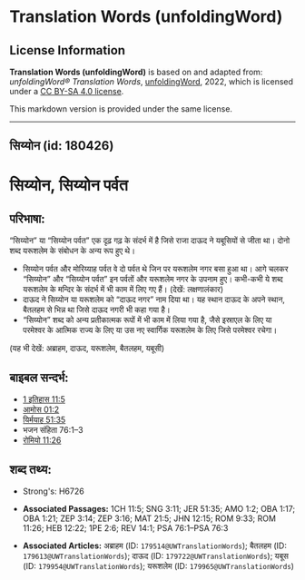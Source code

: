 # Translation Words (unfoldingWord)

## License Information

**Translation Words (unfoldingWord)** is based on and adapted from: _unfoldingWord® Translation Words_, [unfoldingWord](https://unfoldingword.org/utw), 2022, which is licensed under a [CC BY-SA 4.0 license](https://creativecommons.org/licenses/by-sa/4.0/legalcode.en).

This markdown version is provided under the same license.



--------------------------------

## सिय्योन (id: 180426)

सिय्योन, सिय्योन पर्वत
======================

परिभाषा:
--------

“सिय्योन” या “सिय्योन पर्वत” एक दृढ़ गढ़ के संदर्भ में है जिसे राजा दाऊद ने यबूसियों से जीता था। दोनो शब्द यरूशलेम के संबोधन के अन्य रूप हुए थे।

* सिय्योन पर्वत और मोरिय्याह पर्वत वे दो पर्वत थे जिन पर यरूशलेम नगर बसा हुआ था। आगे चलकर “सिय्योन” और “सिय्योन पर्वत” इन पर्वतों और यरूशलेम नगर के उपनाम हुए। कभी\-कभी ये शब्द यरूशलेम के मन्दिर के संदर्भ में भी काम में लिए गए हैं। (देखें: लक्षणालंकार)
* दाऊद ने सिय्योन या यरूशलेम को “दाऊद नगर” नाम दिया था। यह स्थान दाऊद के अपने स्थान, बैतलहम से भिन्न था जिसे दाऊद नगरी भी कहा गया है।
* “सिय्योन” शब्द को अन्य प्रतीकात्मक रूपों में भी काम में लिया गया है, जैसे इस्राएल के लिए या परमेश्वर के आत्मिक राज्य के लिए या उस नए स्वार्गिक यरूशलेम के लिए जिसे परमेश्वर रचेगा।

(यह भी देखें: अब्राहम, दाऊद, यरूशलेम, बैतलहम, यबूसी)

बाइबल सन्दर्भ:
--------------

* [1 इतिहास 11:5](https://ref.ly/1Chr0:0)
* [आमोस 01:2](https://ref.ly/Amos1:2)
* [यिर्मयाह 51:35](https://ref.ly/Jer51:35)
* भजन संहिता 76:1–3
* [रोमियो 11:26](https://ref.ly/Rom11:26)

शब्द तथ्य:
----------

* Strong's: H6726

* **Associated Passages:** 1CH 11:5; SNG 3:11; JER 51:35; AMO 1:2; OBA 1:17; OBA 1:21; ZEP 3:14; ZEP 3:16; MAT 21:5; JHN 12:15; ROM 9:33; ROM 11:26; HEB 12:22; 1PE 2:6; REV 14:1; PSA 76:1–PSA 76:3
* **Associated Articles:** अब्राहम (ID: `179514@UWTranslationWords`); बैतलहम (ID: `179613@UWTranslationWords`); दाऊद (ID: `179722@UWTranslationWords`); यबूस (ID: `179954@UWTranslationWords`); यरूशलेम (ID: `179965@UWTranslationWords`)

